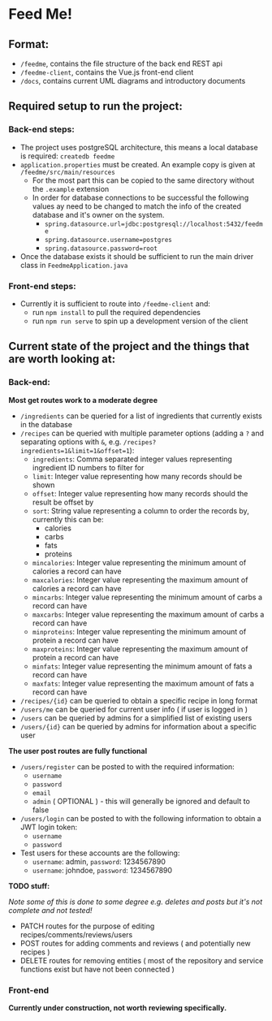# Feed Me!

## Format:

- `/feedme`, contains the file structure of the back end REST api
- `/feedme-client`, contains the Vue.js front-end client
- `/docs`, contains current UML diagrams and introductory documents

## Required setup to run the project:

### Back-end steps:

- The project uses postgreSQL architecture, this means a local database is required: `createdb feedme`
- `application.properties` must be created. An example copy is given at `/feedme/src/main/resources`
  - For the most part this can be copied to the same directory without the `.example` extension
  - In order for database connections to be successful the following values ay need to be changed to match the info of the created database and it's owner on the system.
    - `spring.datasource.url=jdbc:postgresql://localhost:5432/feedme`
    - `spring.datasource.username=postgres`
    - `spring.datasource.password=root`
- Once the database exists it should be sufficient to run the main driver class in `FeedmeApplication.java`

### Front-end steps:

- Currently it is sufficient to route into `/feedme-client` and:
  - run `npm install` to pull the required dependencies
  - run `npm run serve` to spin up a development version of the client

## Current state of the project and the things that are worth looking at:

### Back-end:

**Most get routes work to a moderate degree**

* `/ingredients` can be queried for a list of ingredients that currently exists in the database
* `/recipes` can be queried with multiple parameter options (adding a `?` and separating options with `&`, e.g. `/recipes?ingredients=1&limit=1&offset=1`):
    - `ingredients`: Comma separated integer values representing ingredient ID numbers to filter for
    - `limit`: Integer value representing how many records should be shown
    - `offset`: Integer value representing how many records should the result be offset by
    - `sort`: String value representing a column to order the records by, currently this can be:
        * calories
        * carbs
        * fats
        * proteins
    - `mincalories`: Integer value representing the minimum amount of calories a record can have
    - `maxcalories`: Integer value representing the maximum amount of calories a record can have
    - `mincarbs`: Integer value representing the minimum amount of carbs a record can have
    - `maxcarbs`: Integer value representing the maximum amount of carbs a record can have
    - `minproteins`: Integer value representing the minimum amount of protein a record can have
    - `maxproteins`: Integer value representing the maximum amount of protein a record can have
    - `minfats`: Integer value representing the minimum amount of fats a record can have
    - `maxfats`: Integer value representing the maximum amount of fats a record can have
* `/recipes/{id}` can be queried to obtain a specific recipe in long format
* `/users/me` can be queried for current user info ( if user is logged in )
* `/users` can be queried by admins for a simplified list of existing users
* `/users/{id}` can be queried by admins for information about a specific user

**The user post routes are fully functional**

* `/users/register` can be posted to with the required information:
    - `username`
    - `password`
    - `email`
    - `admin` ( OPTIONAL ) - this will generally be ignored and default to false
* `/users/login` can be posted to with the following information to obtain a JWT login token:
    - `username`
    - `password`
* Test users for these accounts are the following:
    - `username`: admin, `password`: 1234567890
    - `username`: johndoe, `password`: 1234567890

**TODO stuff:**

*Note some of this is done to some degree e.g. deletes and posts but it's not complete and not tested!*

* PATCH routes for the purpose of editing recipes/comments/reviews/users
* POST routes for adding comments and reviews ( and potentially new recipes )
* DELETE routes for removing entities ( most of the repository and service functions exist but have not been connected )

### Front-end

**Currently under construction, not worth reviewing specifically.**



